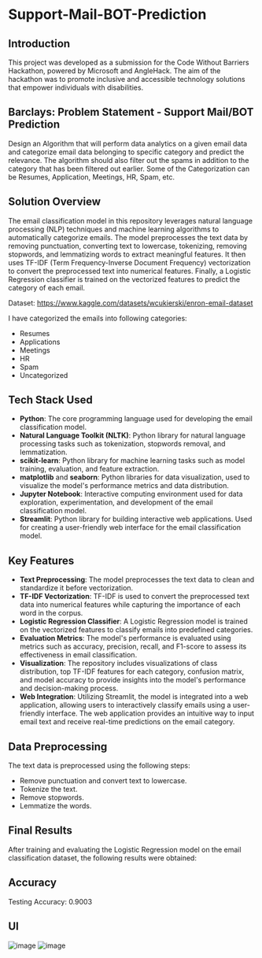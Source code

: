 # Support-Mail-BOT-Prediction
## Introduction

This project was developed as a submission for the Code Without Barriers Hackathon, powered by Microsoft and AngleHack. The aim of the hackathon was to promote inclusive and accessible technology solutions that empower individuals with disabilities.

## Barclays: Problem Statement - Support Mail/BOT Prediction
Design an Algorithm that will perform data analytics on a given email data and categorize email data belonging to specific category and predict the relevance. The algorithm should also filter out the spams in addition to the category that has been filtered out earlier. Some of the Categorization can be Resumes, Application, Meetings, HR, Spam, etc.

## Solution Overview

The email classification model in this repository leverages natural language processing (NLP) techniques and machine learning algorithms to automatically categorize emails. The model preprocesses the text data by removing punctuation, converting text to lowercase, tokenizing, removing stopwords, and lemmatizing words to extract meaningful features. It then uses TF-IDF (Term Frequency-Inverse Document Frequency) vectorization to convert the preprocessed text into numerical features. Finally, a Logistic Regression classifier is trained on the vectorized features to predict the category of each email.


Dataset: https://www.kaggle.com/datasets/wcukierski/enron-email-dataset

I have categorized the emails into following categories:

- Resumes
- Applications
- Meetings
- HR
- Spam
- Uncategorized

## Tech Stack Used

- **Python**: The core programming language used for developing the email classification model.
- **Natural Language Toolkit (NLTK)**: Python library for natural language processing tasks such as tokenization, stopwords removal, and lemmatization.
- **scikit-learn**: Python library for machine learning tasks such as model training, evaluation, and feature extraction.
- **matplotlib** and **seaborn**: Python libraries for data visualization, used to visualize the model's performance metrics and data distribution.
- **Jupyter Notebook**: Interactive computing environment used for data exploration, experimentation, and development of the email classification model.
- **Streamlit**: Python library for building interactive web applications. Used for creating a user-friendly web interface for the email classification model.

## Key Features

- **Text Preprocessing**: The model preprocesses the text data to clean and standardize it before vectorization.
- **TF-IDF Vectorization**: TF-IDF is used to convert the preprocessed text data into numerical features while capturing the importance of each word in the corpus.
- **Logistic Regression Classifier**: A Logistic Regression model is trained on the vectorized features to classify emails into predefined categories.
- **Evaluation Metrics**: The model's performance is evaluated using metrics such as accuracy, precision, recall, and F1-score to assess its effectiveness in email classification.
- **Visualization**: The repository includes visualizations of class distribution, top TF-IDF features for each category, confusion matrix, and model accuracy to provide insights into the model's performance and decision-making process.
- **Web Integration**: Utilizing Streamlit, the model is integrated into a web application, allowing users to interactively classify emails using a user-friendly interface. The web application provides an intuitive way to input email text and receive real-time predictions on the email category.
  
## Data Preprocessing

The text data is preprocessed using the following steps:
- Remove punctuation and convert text to lowercase.
- Tokenize the text.
- Remove stopwords.
- Lemmatize the words.

## Final Results

After training and evaluating the Logistic Regression model on the email classification dataset, the following results were obtained:

## Accuracy
Testing Accuracy: 0.9003

## UI
![image](https://github.com/lata-11/Support-Mail-BOT-Prediction/assets/103296906/ba5fa963-d6a9-41be-a659-25a10cca8289)
![image](https://github.com/lata-11/Support-Mail-BOT-Prediction/assets/103296906/14a1c6bf-6ddf-49a0-bdcd-12b8e66a6a05)


